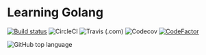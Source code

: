 # **Learning Golang**
[![Build status](https://ci.appveyor.com/api/projects/status/2scgxoe4u3tcgxhs?svg=true)](https://ci.appveyor.com/project/ttimt/learninggolang)
![CircleCI](https://img.shields.io/circleci/build/github/ttimt/LearningGolang?logo=circleci)
![Travis (.com)](https://img.shields.io/travis/com/ttimt/LearningGolang?logo=travis-ci)
![Codecov](https://img.shields.io/codecov/c/github/ttimt/LearningGolang?logo=codecov)
[![CodeFactor](https://www.codefactor.io/repository/github/ttimt/learninggolang/badge)](https://www.codefactor.io/repository/github/ttimt/learninggolang)

![GitHub top language](https://img.shields.io/github/languages/top/ttimt/LearningGolang?style=for-the-badge&logo=go)